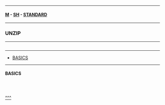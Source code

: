 
---

#### [M](https://github.com/ttltrk/TTT/blob/master/menu.md) - [SH](https://github.com/ttltrk/TTT/blob/master/SH/SH.md) - [STANDARD](https://github.com/ttltrk/TTT/blob/master/SH/STANDARD/STANDARD.md)

---

### UNZIP

---

```

```

---

* [BASICS](#BASICS)

---

#### BASICS

```

```

```sh

```

```sh

```

[^^^](#UNZIP)

